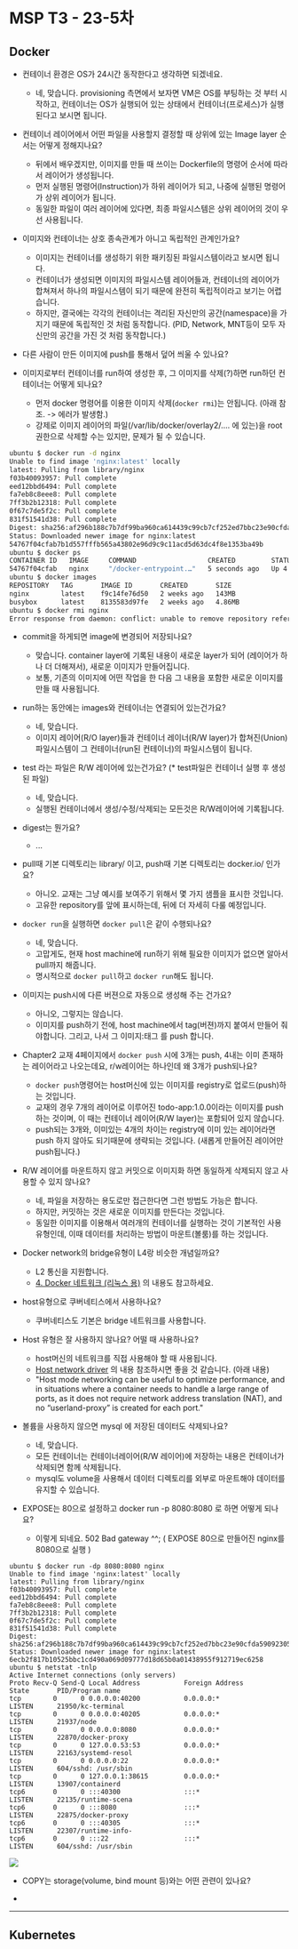 
# MSP T3 - 23-5차


## Docker

- 컨테이너 환경은 OS가 24시간 동작한다고 생각하면 되겠네요.
  - 네, 맞습니다. provisioning 측면에서 보자면 VM은 OS를 부팅하는 것 부터 시작하고, 컨테이너는 OS가 실행되어 있는 상태에서 컨테이너(프로세스)가 실행된다고 보시면 됩니다.

- 컨테이너 레이어에서 어떤 파일을 사용할지 결정할 때 상위에 있는 Image layer 순서는 어떻게 정해지나요?
  - 뒤에서 배우겠지만, 이미지를 만들 때 쓰이는 Dockerfile의 명령어 순서에 따라서 레이어가 생성됩니다.
  - 먼저 실행된 명령어(Instruction)가 하위 레이어가 되고, 나중에 실행된 명령어가 상위 레이어가 됩니다.
  - 동일한 파일이 여러 레이어에 있다면, 최종 파일시스템은 상위 레이어의 것이 우선 사용됩니다.

- 이미지와 컨테이너는 상호 종속관계가 아니고 독립적인 관계인가요?
  - 이미지는 컨테이너를 생성하기 위한 패키징된 파일시스템이라고 보시면 됩니다.
  - 컨테이너가 생성되면 이미지의 파일시스템 레이어들과, 컨테이너의 레이어가 합쳐져서 하나의 파일시스템이 되기 때문에 완전히 독립적이라고 보기는 어렵습니다.
  - 하지만, 결국에는 각각의 컨테이너는 격리된 자신만의 공간(namespace)을 가지기 때문에 독립적인 것 처럼 동작합니다. (PID, Network, MNT등이 모두 자신만의 공간을 가진 것 처럼 동작합니다.)

- 다른 사람이 만든 이미지에 push를 통해서 덮어 씌울 수 있나요?

- 이미지로부터 컨테이너를 run하여 생성한 후, 그 이미지를 삭제(?)하면 run하던 컨테이너는 어떻게 되나요?
  - 먼저 docker 명령어를 이용한 이미지 삭제(`docker rmi`)는 안됩니다. (아래 참조. -> 에러가 발생함.)
  - 강제로 이미지 레이어의 파일(/var/lib/docker/overlay2/.... 에 있는)을 root권한으로 삭제할 수는 있지만, 문제가 될 수 있습니다.

```bash
ubuntu $ docker run -d nginx
Unable to find image 'nginx:latest' locally
latest: Pulling from library/nginx
f03b40093957: Pull complete 
eed12bbd6494: Pull complete 
fa7eb8c8eee8: Pull complete 
7ff3b2b12318: Pull complete 
0f67c7de5f2c: Pull complete 
831f51541d38: Pull complete 
Digest: sha256:af296b188c7b7df99ba960ca614439c99cb7cf252ed7bbc23e90cfda59092305
Status: Downloaded newer image for nginx:latest
54767f04cfab7b1d557fffb565a43802e96d9c9c11acd5d63dc4f8e1353ba49b
ubuntu $ docker ps
CONTAINER ID   IMAGE     COMMAND                  CREATED         STATUS         PORTS     NAMES
54767f04cfab   nginx     "/docker-entrypoint.…"   5 seconds ago   Up 4 seconds   80/tcp    compassionate_mcnulty
ubuntu $ docker images
REPOSITORY   TAG       IMAGE ID       CREATED       SIZE
nginx        latest    f9c14fe76d50   2 weeks ago   143MB
busybox      latest    8135583d97fe   2 weeks ago   4.86MB
ubuntu $ docker rmi nginx
Error response from daemon: conflict: unable to remove repository reference "nginx" (must force) - container 54767f04cfab is using its referenced image f9c14fe76d50
```

- commit을 하게되면 image에 변경되어 저장되나요?
  - 맞습니다. container layer에 기록된 내용이 새로운 layer가 되어 (레이어가 하나 더 더해져서), 새로운 이미지가 만들어집니다.
  - 보통, 기존의 이미지에 어떤 작업을 한 다음 그 내용을 포함한 새로운 이미지를 만들 때 사용됩니다.

- run하는 동안에는 images와 컨테이너는 연결되어 있는건가요?
  - 네, 맞습니다.
  - 이미지 레이어(R/O layer)들과 컨테이너 레이너(R/W layer)가 합쳐진(Union) 파일시스템이 그 컨테이너(run된 컨테이너)의 파일시스템이 됩니다.

- test 라는 파일은 R/W 레이어에 있는건가요? (* test파일은 컨테이너 실행 후 생성된 파일)
  - 네, 맞습니다.
  - 실행된 컨테이너에서 생성/수정/삭제되는 모든것은 R/W레이어에 기록됩니다.

- digest는 뭔가요?
  - ...

- pull때 기본 디렉토리는 library/ 이고, push때 기본 디렉토리는 docker.io/ 인가요?
  - 아니오. 교재는 그냥 예시를 보여주기 위해서 몇 가지 샘플을 표시한 것입니다.
  - 고유한 repository를 앞에 표시하는데, 뒤에 더 자세히 다룰 예정입니다.

- `docker run`을 실행하면 `docker pull`은 같이 수행되나요?
  - 네, 맞습니다.
  - 고맙게도, 현재 host machine에 run하기 위해 필요한 이미지가 없으면 알아서 pull까지 해줍니다.
  - 명시적으로 `docker pull`하고 `docker run`해도 됩니다.

- 이미지는 push시에 다른 버젼으로 자동으로 생성해 주는 건가요?
  - 아니오, 그렇지는 않습니다.
  - 이미지를 push하기 전에, host machine에서 tag(버젼)까지 붙여서 만들어 줘야합니다. 그리고, 나서 그 이미지:태그 를 push 합니다.

- Chapter2 교재 4페이지에서 `docker push` 시에 3개는 push, 4내는 이미 존재하는 레이어라고 나오는데요, r/w레이어는 하나인데 왜 3개가 push되나요?
  - `docker push`명령어는 host머신에 있는 이미지를 registry로 업로드(push)하는 것입니다.
  - 교재의 경우 7개의 레이어로 이루어진 todo-app:1.0.0이라는 이미지를 push 하는 것이며, 이 때는 컨테이너 레이어(R/W layer)는 포함되어 있지 않습니다.
  - push되는 3개와, 이미있는 4개의 차이는 registry에 이미 있는 레이어라면 push 하지 않아도 되기때문에 생략되는 것입니다. (새롭게 만들어진 레이어만 push됩니다.)

- R/W 레이어를 마운트하지 않고 커밋으로 이미지화 하면 동일하게 삭제되지 않고 사용할 수 있지 않나요?
  - 네, 파일을 저장하는 용도로만 접근한다면 그런 방법도 가능은 합니다.
  - 하지만, 커밋하는 것은 새로운 이미지를 만든다는 것입니다.
  - 동일한 이미지를 이용해서 여러개의 컨테이너를 실행하는 것이 기본적인 사용 유형인데, 이때 데이터를 처리하는 방법이 마운트(볼룸)를 하는 것입니다.

- Docker network의 bridge유형이 L4랑 비슷한 개념일까요?
  - L2 통신을 지원합니다.
  - [4. Docker 네트워크 (리눅스 용)](https://doitnow-man.tistory.com/m/183) 의 내용도 참고하세요.

- host유형으로 쿠버네티스에서 사용하나요?
  - 쿠버네티스도 기본은 bridge 네트워크를 사용합니다.

- Host 유형은 잘 사용하지 않나요? 어떨 때 사용하나요?
  - host머신의 네트워크를 직접 사용해야 할 때 사용됩니다.
  - [Host network driver](https://docs.docker.com/network/drivers/host/) 의 내용 참조하시면 좋을 것 같습니다. (아래 내용)
  - "Host mode networking can be useful to optimize performance, and in situations where a container needs to handle a large range of ports, as it does not require network address translation (NAT), and no “userland-proxy” is created for each port."

- 볼륨을 사용하지 않으면 mysql 에 저장된 데이터도 삭제되나요?
  - 네, 맞습니다.
  - 모든 컨테이너는 컨테이너레이어(R/W 레이어)에 저장하는 내용은 컨테이너가 삭제되면 함께 삭제됩니다.
  - mysql도 volume을 사용해서 데이터 디렉토리를 외부로 마운트해야 데이터를 유지할 수 있습니다.

- EXPOSE는 80으로 설정하고 docker run -p 8080:8080 로 하면 어떻게 되나요?
  - 이렇게 되네요. 502 Bad gateway ^^;  ( EXPOSE 80으로 만들어진 nginx를 8080으로 실행 )

```
ubuntu $ docker run -dp 8080:8080 nginx
Unable to find image 'nginx:latest' locally
latest: Pulling from library/nginx
f03b40093957: Pull complete 
eed12bbd6494: Pull complete 
fa7eb8c8eee8: Pull complete 
7ff3b2b12318: Pull complete 
0f67c7de5f2c: Pull complete 
831f51541d38: Pull complete 
Digest: sha256:af296b188c7b7df99ba960ca614439c99cb7cf252ed7bbc23e90cfda59092305
Status: Downloaded newer image for nginx:latest
6ecb2f817b10525bbc1cd490a069d09777d18d65b0a01438955f912719ec6258
ubuntu $ netstat -tnlp
Active Internet connections (only servers)
Proto Recv-Q Send-Q Local Address           Foreign Address         State       PID/Program name    
tcp        0      0 0.0.0.0:40200           0.0.0.0:*               LISTEN      21950/kc-terminal   
tcp        0      0 0.0.0.0:40205           0.0.0.0:*               LISTEN      21937/node          
tcp        0      0 0.0.0.0:8080            0.0.0.0:*               LISTEN      22870/docker-proxy  
tcp        0      0 127.0.0.53:53           0.0.0.0:*               LISTEN      22163/systemd-resol 
tcp        0      0 0.0.0.0:22              0.0.0.0:*               LISTEN      604/sshd: /usr/sbin 
tcp        0      0 127.0.0.1:38615         0.0.0.0:*               LISTEN      13907/containerd    
tcp6       0      0 :::40300                :::*                    LISTEN      22135/runtime-scena 
tcp6       0      0 :::8080                 :::*                    LISTEN      22875/docker-proxy  
tcp6       0      0 :::40305                :::*                    LISTEN      22307/runtime-info- 
tcp6       0      0 :::22                   :::*                    LISTEN      604/sshd: /usr/sbin 
```
![](img/expose-nginx_23-5.png)


- COPY는 storage(volume, bind mount 등)와는 어떤 관련이 있나요?

- 

---

## Kubernetes
